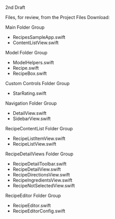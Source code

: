 2nd Draft

Files, for review, from the Project Files Download:

Main Folder Group
* RecipesSampleApp.swift
* ContentListView.swift

Model Folder Group
* ModelHelpers.swift
* Recipe.swift
* RecipeBox.swift

Custom Controls Folder Group
* StarRating.swift

Navigation Folder Group
* DetailView.swift
* SidebarView.swift

RecipeContentList Folder Group
* RecipeListItemView.swift
* RecipeListView.swift

RecipeDetailViews Folder Group
* RecipeDetailToolbar.swift
* RecipeDetailView.swift
* RecipeDirectionsView.swift
* RecipeIngredientsView.swift
* RecipeNotSelectedView.swift

RecipeEditor Folder Group
* RecipeEditor.swift
* RecipeEditorConfig.swift
